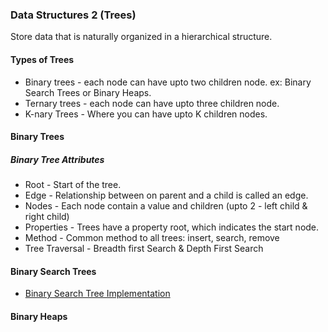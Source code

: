 ### Data Structures 2 (Trees)
Store data that is naturally organized in a hierarchical structure.

#### Types of Trees
- Binary trees - each node can have upto two children node. ex: Binary Search Trees or Binary Heaps.
- Ternary trees - each node can have upto three children node.
- K-nary Trees - Where you can have upto K children nodes.

#### Binary Trees

##### Binary Tree Attributes
- Root - Start of the tree.
- Edge - Relationship between on parent and a child is called an edge.
- Nodes - Each node contain a value and children (upto 2 - left child & right child)
- Properties - Trees have a property root, which indicates the start node.
- Method - Common method to all trees: insert, search, remove
- Tree Traversal - Breadth first Search & Depth First Search


#### Binary Search Trees
- [Binary Search Tree Implementation](03.Data-Structures/04.bi-se-tree.js)

#### Binary Heaps











